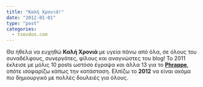 ```yaml
---
title: "Καλή Χρονιά!"
date: "2012-01-01"
type: "post"
categories:
  - tsevdos.com
---
```


Θα ήθελα να ευχηθώ **Καλή Χρονιά** με υγεία πάνω από όλα, σε όλους του συναδέλφους, συνεργάτες, φίλους και αναγνώστες του blog! To 2011 έκλεισε με μόλις 10 posts ωστόσο έγραψα και άλλα 13 για το [**Phrappe**](http://phrappe.com/ "Phrappe.com"), οπότε ισοφαρίζω κάπως την κατάσταση. Ελπίζω το **2012** να είναι ακόμα πιο δημιουργικό με πολλές δουλειές για όλους.

